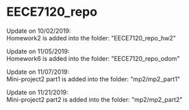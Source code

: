 # EECE7120_repo

Update on 10/02/2019:<br/>
Homework2 is added into the folder: "EECE7120_repo_hw2"

Update on 11/05/2019:<br/>
Homework6 is added into the folder: "EECE7120_repo_odom"

Update on 11/07/2019:<br/>
Mini-project2 part1 is added into the folder: "mp2/mp2_part1"

Update on 11/21/2019:<br/>
Mini-project2 part2 is added into the folder: "mp2/mp2_part2"

